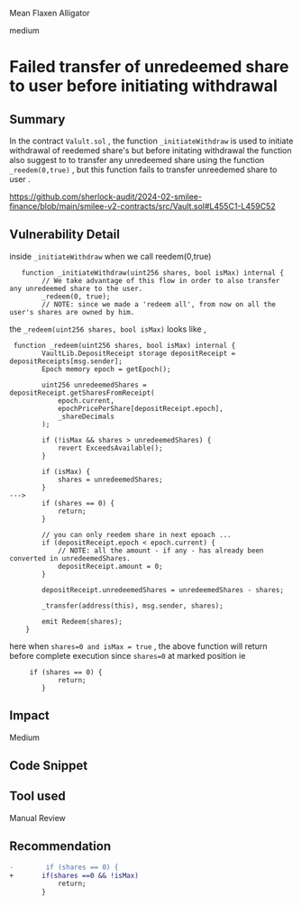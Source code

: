Mean Flaxen Alligator

medium

# Failed transfer of unredeemed share to user before initiating withdrawal

## Summary
In the contract `Valult.sol` , the function `_initiateWithdraw`  is used to initiate withdrawal of reedemed share's but before initating withdrawal the function also suggest to to transfer any unredeemed share using the function `_reedem(0,true)` , but this function fails to transfer unreedemed share to user .

https://github.com/sherlock-audit/2024-02-smilee-finance/blob/main/smilee-v2-contracts/src/Vault.sol#L455C1-L459C52

## Vulnerability Detail

inside `_initiateWithdraw` when we call reedem(0,true) 
```solidity
   function _initiateWithdraw(uint256 shares, bool isMax) internal {
        // We take advantage of this flow in order to also transfer any unredeemed share to the user.
        _redeem(0, true);
        // NOTE: since we made a 'redeem all', from now on all the user's shares are owned by him.
```
the `_redeem(uint256 shares, bool isMax)` looks like ,
```solidity
 function _redeem(uint256 shares, bool isMax) internal {
        VaultLib.DepositReceipt storage depositReceipt = depositReceipts[msg.sender];
        Epoch memory epoch = getEpoch();

        uint256 unredeemedShares = depositReceipt.getSharesFromReceipt(
            epoch.current,
            epochPricePerShare[depositReceipt.epoch],
            _shareDecimals
        );

        if (!isMax && shares > unredeemedShares) {
            revert ExceedsAvailable();
        }

        if (isMax) {
            shares = unredeemedShares;
        }
--->
        if (shares == 0) {
            return;
        }
        
        // you can only reedem share in next epoach ...
        if (depositReceipt.epoch < epoch.current) {
            // NOTE: all the amount - if any - has already been converted in unredeemedShares.
            depositReceipt.amount = 0;
        }

        depositReceipt.unredeemedShares = unredeemedShares - shares;

        _transfer(address(this), msg.sender, shares); 

        emit Redeem(shares);
    }
```
here when `shares=0 and isMax = true` ,  the above function will return before complete execution since `shares=0` at marked position ie 
```solidity
     if (shares == 0) {
            return;
        }
```

## Impact
Medium 

## Code Snippet

## Tool used

Manual Review

## Recommendation
```diff
-        if (shares == 0) {
+       if(shares ==0 && !isMax)
            return;
        }
```
